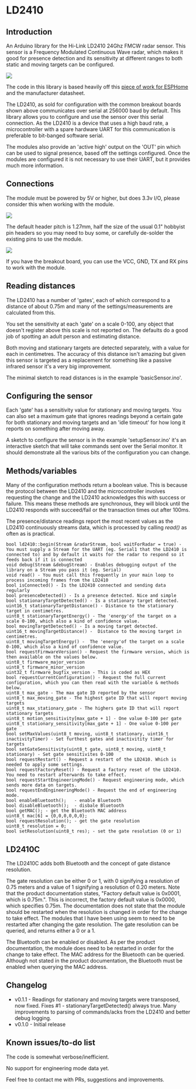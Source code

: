 # LD2410
## Introduction

An Arduino library for the Hi-Link LD2410 24Ghz FMCW radar sensor. This sensor is a Frequency Modulated Continuous Wave radar, which makes it good for presence detection and its sensitivity at different ranges to both static and moving targets can be configured.

![](ld2410andbreakout.jpg)

The code in this library is based heavily off this [piece of work for ESPHome](https://github.com/rain931215/ESPHome-LD2410) and the manufacturer datasheet.

The LD2410, as sold for configuration with the common breakout boards shown above communicates over serial at 256000 baud by default. This library allows you to configure and use the sensor over this serial connection. As the LD2410 is a device that uses a high baud rate, a microcontroller with a spare hardware UART for this communication is preferable to bit-banged software serial.

The modules also provide an 'active high' output on the 'OUT' pin which can be used to signal presence, based off the settings configured. Once the modules are configured it is not necessary to use their UART, but it provides much more information.

## Connections

The module must be powered by 5V or higher, but does 3.3v I/O, please consider this when working with the module.

![](ld2410pinout.jpg)

The default header pitch is 1.27mm, half the size of the usual 0.1" hobbyist pin headers so you may need to buy some, or carefully de-solder the existing pins to use the module.

![](ld2410pcb.jpg)

If you have the breakout board, you can use the VCC, GND, TX and RX pins to work with the module.

## Reading distances

The LD2410 has a number of 'gates', each of which correspond to a distance of about 0.75m and many of the settings/measurements are calculated from this.

You set the sensitivity at each 'gate' on a scale 0-100, any object that doesn't register above this scale is not reported on. The defaults do a good job of spotting an adult person and estimating distance.

Both moving and stationary targets are detected separately, with a value for each in centimetres. The accuracy of this distance isn't amazing but given this sensor is targeted as a replacement for something like a passive infrared sensor it's a very big improvement.

The minimal sketch to read distances is in the example 'basicSensor.ino'.

## Configuring the sensor

Each 'gate' has a sensitivity value for stationary and moving targets. You can also set a maximum gate that ignores readings beyond a certain gate for both stationary and moving targets and an 'idle timeout' for how long it reports on something after moving away.

A sketch to configure the sensor is in the example 'setupSensor.ino' it's an interactive sketch that will take commands sent over the Serial monitor. It should demonstrate all the various bits of the configuration you can change.

## Methods/variables

Many of the configuration methods return a boolean value. This is because the protocol between the LD2410 and the microcontroller involves requesting the change and the LD2410 acknowledges this with success or failure. This means these methods are synchronous, they will block until the LD2410 responds with succeed/fail or the transaction times out after 100ms.

The presence/distance readings report the most recent values as the LD2410 continuously streams data, which is processed by calling *read()* as often as is practical.

```
bool ld2410::begin(Stream &radarStream, bool waitForRadar = true) - You must supply a Stream for the UART (eg. Serial1 that the LD2410 is connected to) and by default it waits for the radar to respond so it feeds back if it is connected
void debug(Stream &debugStream) - Enables debugging output of the library on a Stream you pass it (eg. Serial)
void read() - You must call this frequently in your main loop to process incoming frames from the LD2410
bool isConnected() - Is the LD2410 connected and sending data regularly
bool presenceDetected() - Is a presence detected. Nice and simple
bool stationaryTargetDetected() - Is a stationary target detected.
uint16_t stationaryTargetDistance() - Distance to the stationary target in centimetres.
uint8_t stationaryTargetEnergy() - The 'energy'of the target on a scale 0-100, which also a kind of confidence value.
bool movingTargetDetected() - Is a moving target detected.
uint16_t movingTargetDistance() -  Distance to the moving target in centimetres.
uint8_t movingTargetEnergy() -  The 'energy'of the target on a scale 0-100, which also a kind of confidence value.
bool requestFirmwareVersion() - Request the firmware version, which is then available on the values below.
uint8_t firmware_major_version
uint8_t firmware_minor_version
uint32_t firmware_bugfix_version - This is coded as HEX
bool requestCurrentConfiguration() - Request the full current configuration, which you can then read with the variable & methods below.
uint8_t max_gate - The max gate ID reported by the sensor
uint8_t max_moving_gate - The highest gate ID that will report moving targets
uint8_t max_stationary_gate - The highers gate ID that will report stationary targets
uint8_t motion_sensitivity[max_gate + 1] - One value 0-100 per gate
uint8_t stationary_sensitivity[max_gate + 1] - One value 0-100 per gate
bool setMaxValues(uint8_t moving, uint8_t stationary, uint16_t inactivityTimer) - Set furthest gates and inactivitity timer for targets
bool setGateSensitivity(uint8_t gate, uint8_t moving, uint8_t stationary) - Set gate sensitivites 0-100
bool requestRestart() - Request a restart of the LD2410. Which is needed to apply some settings.
bool requestFactoryReset() - Request a factory reset of the LD2410. You need to restart afterwards to take effect.
bool requestStartEngineeringMode() - Request engineering mode, which sends more data on targets.
bool requestEndEngineeringMode() - Request the end of engineering mode.
bool enableBluetooth();   - enable Bluetooth
bool disableBluetooth();  - disbale Bluetooth
bool getMAC(); - get the Bluetooth MAC address
uint8_t mac[6] = {0,0,0,0,0,0};
bool requestResolution(); - get the gate resolution
uint8_t resolution = 0;
bool setResolution(uint8_t res); - set the gate resolution (0 or 1)
```

## LD2410C

The LD2410C adds both Bluetooth and the concept of gate distance resolution.  

The gate resolution can be either 0 or 1, with 0 signifying a resolution of 0.75 meters and a value of 1 signifying a resolution of 0.20 meters.   Note that the product documentation states, "Factory default value is 0x0001, which is 0.75m.".  This is incorrect, the factory default value is 0x0000, which specifies 0.75m.  The documentation does not state that the module should be restarted when the resolution is changed in order for the change to take effect.  The modules that I have been using seem to need to be restarted after changing the gate resolution.  The gate resolution can be queried, and returns either a 0 or a 1.

The Bluetooth can be enabled or disabled.  As per the product documentation, the module does need to be restarted in order for the change to take effect.  The MAC address for the Bluetooth can be queried.  Although not stated in the product documentation, the Bluetooth must be enabled when querying the MAC address.


## Changelog

- v0.1.1 - Readings for stationary and moving targets were transposed, now fixed. Fixes #1 - stationaryTargetDetected() always true. Many improvements to parsing of commands/acks from the LD2410 and better debug logging.
- v0.1.0 - Initial release

## Known issues/to-do list

The code is somewhat verbose/inefficient.

No support for engineering mode data yet.

Feel free to contact me with PRs, suggestions and improvements.
